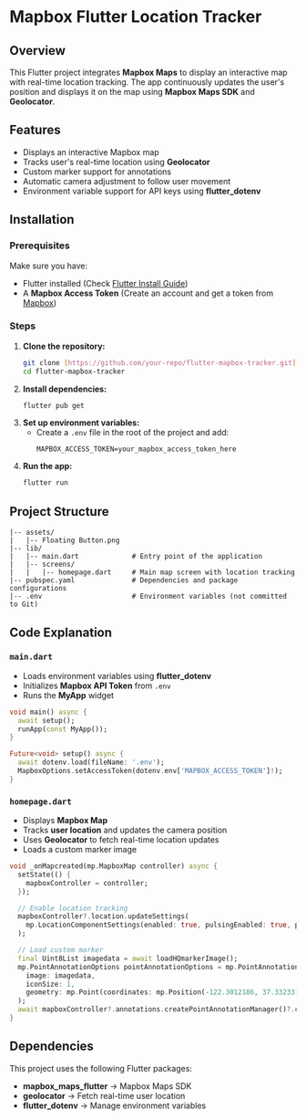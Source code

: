 # Mapbox Flutter Location Tracker

## Overview
This Flutter project integrates **Mapbox Maps** to display an interactive map with real-time location tracking. The app continuously updates the user's position and displays it on the map using **Mapbox Maps SDK** and **Geolocator**.

## Features
- Displays an interactive Mapbox map
- Tracks user's real-time location using **Geolocator**
- Custom marker support for annotations
- Automatic camera adjustment to follow user movement
- Environment variable support for API keys using **flutter_dotenv**

## Installation

### Prerequisites
Make sure you have:
- Flutter installed (Check [Flutter Install Guide](https://flutter.dev/docs/get-started/install))
- A **Mapbox Access Token** (Create an account and get a token from [Mapbox](https://account.mapbox.com))

### Steps
1. **Clone the repository:**
   ```sh
   git clone [https://github.com/your-repo/flutter-mapbox-tracker.git](https://github.com/ruvais-p/mapbox_flutter.git)
   cd flutter-mapbox-tracker
   ```
2. **Install dependencies:**
   ```sh
   flutter pub get
   ```
3. **Set up environment variables:**
   - Create a `.env` file in the root of the project and add:
     ```env
     MAPBOX_ACCESS_TOKEN=your_mapbox_access_token_here
     ```
4. **Run the app:**
   ```sh
   flutter run
   ```

## Project Structure
```
|-- assets/
|   |-- Floating Button.png 
|-- lib/
|   |-- main.dart             # Entry point of the application
|   |-- screens/
|   |   |-- homepage.dart     # Main map screen with location tracking
|-- pubspec.yaml              # Dependencies and package configurations
|-- .env                      # Environment variables (not committed to Git)
```

## Code Explanation

### `main.dart`
- Loads environment variables using **flutter_dotenv**
- Initializes **Mapbox API Token** from `.env`
- Runs the **MyApp** widget

```dart
void main() async {
  await setup();
  runApp(const MyApp());
}

Future<void> setup() async {
  await dotenv.load(fileName: '.env');
  MapboxOptions.setAccessToken(dotenv.env['MAPBOX_ACCESS_TOKEN']!);
}
```

### `homepage.dart`
- Displays **Mapbox Map**
- Tracks **user location** and updates the camera position
- Uses **Geolocator** to fetch real-time location updates
- Loads a custom marker image

```dart
void _onMapcreated(mp.MapboxMap controller) async {
  setState(() {
    mapboxController = controller;
  });

  // Enable location tracking
  mapboxController?.location.updateSettings(
    mp.LocationComponentSettings(enabled: true, pulsingEnabled: true, pulsingColor: Colors.blue.value),
  );

  // Load custom marker
  final Uint8List imagedata = await loadHQmarkerImage();
  mp.PointAnnotationOptions pointAnnotationOptions = mp.PointAnnotationOptions(
    image: imagedata,
    iconSize: 1,
    geometry: mp.Point(coordinates: mp.Position(-122.3012186, 37.33233141)),
  );
  await mapboxController?.annotations.createPointAnnotationManager()?.create(pointAnnotationOptions);
}
```

## Dependencies
This project uses the following Flutter packages:
- **mapbox_maps_flutter** → Mapbox Maps SDK
- **geolocator** → Fetch real-time user location
- **flutter_dotenv** → Manage environment variables


